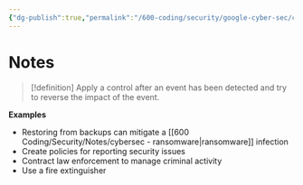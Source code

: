 ```yaml
---
{"dg-publish":true,"permalink":"/600-coding/security/google-cyber-sec/cybersec-security-controls-corrective/","tags":["CyberSecurity"]}
---
```


# Notes
> [!definition] 
> Apply a control after an event has been detected and try to reverse the impact of the event.

**Examples**
- Restoring from backups can mitigate a [[600 Coding/Security/Notes/cybersec - ransomware\|ransomware]] infection
- Create policies for reporting security issues
- Contract law enforcement to manage criminal activity
- Use a fire extinguisher




